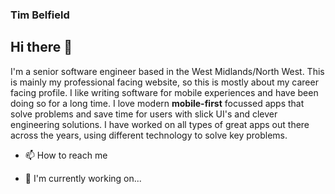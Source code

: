### Tim Belfield
## Hi there 👋

I'm a senior software engineer based in the West Midlands/North West. This is mainly my professional facing website, so this is mostly about my career facing profile. I like writing software for mobile experiences and have been doing so for a long time. I love modern **mobile-first** focussed apps that solve problems and save time for users with slick UI's and clever engineering solutions. I have worked on all types of great apps out there across the years, using different technology to solve key problems.

- 📫 How to reach me
  
- 🔭 I'm currently working on...
  



<!--
**psycrtb/psycrtb** is a ✨ _special_ ✨ repository because its `README.md` (this file) appears on your GitHub profile.

Here are some ideas to get you started:

- 🔭 I’m currently working on ...
- 🌱 I’m currently learning ...
- 👯 I’m looking to collaborate on ...
- 🤔 I’m looking for help with ...
- 💬 Ask me about ...
- 📫 How to reach me: ...
- 😄 Pronouns: ...
- ⚡ Fun fact: ...
-->
